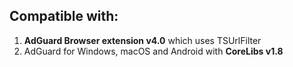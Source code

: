 ## Compatible with:

1. **AdGuard Browser extension v4.0** which uses TSUrlFilter
2. AdGuard for Windows, macOS and Android with **CoreLibs v1.8**
